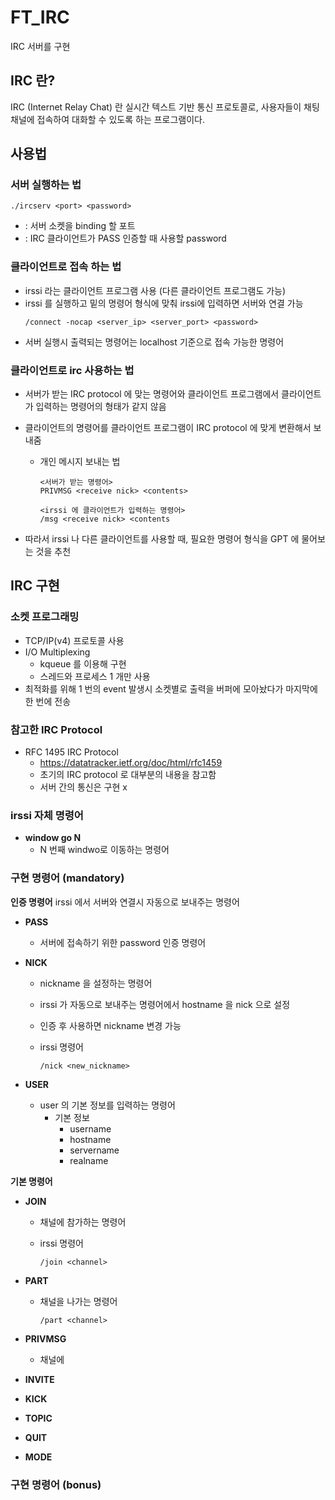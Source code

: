 # FT_IRC
IRC 서버를 구현

## IRC 란?
IRC (Internet Relay Chat) 란 실시간 텍스트 기반 통신 프로토콜로, 사용자들이 채팅 채널에 접속하여 대화할 수 있도록 하는 프로그램이다.

## 사용법

### 서버 실행하는 법
```
./ircserv <port> <password>
```
- <port> : 서버 소켓을 binding 할 포트
- <password> : IRC 클라이언트가 PASS 인증할 때 사용할 password

### 클라이언트로 접속 하는 법

- irssi 라는 클라이언트 프로그램 사용 (다른 클라이언트 프로그램도 가능)
- irssi 를 실행하고 밑의 명령어 형식에 맞춰 irssi에 입력하면 서버와 연결 가능
  ```
  /connect -nocap <server_ip> <server_port> <password>
  ```
- 서버 실행시 출력되는 명령어는 localhost 기준으로 접속 가능한 명령어

### 클라이언트로 irc 사용하는 법
- 서버가 받는 IRC protocol 에 맞는 명령어와 클라이언트 프로그램에서 클라이언트가 입력하는 명령어의 형태가 같지 않음
- 클라이언트의 명령어를 클라이언트 프로그램이 IRC protocol 에 맞게 변환해서 보내줌
  
  - 개인 메시지 보내는 법
      ```
      <서버가 받는 명령어>
      PRIVMSG <receive nick> <contents>

      <irssi 에 클라이언트가 입력하는 명령어>
      /msg <receive nick> <contents
      ```
- 따라서 irssi 나 다른 클라이언트를 사용할 때, 필요한 명령어 형식을 GPT 에 물어보는 것을 추천

## IRC 구현

### 소켓 프로그래밍
- TCP/IP(v4) 프로토콜 사용
- I/O Multiplexing
  - kqueue 를 이용해 구현
  - 스레드와 프로세스 1 개만 사용
- 최적화를 위해 1 번의 event 발생시 소켓별로 출력을 버퍼에 모아놨다가 마지막에 한 번에 전송

### 참고한 IRC Protocol
- RFC 1495 IRC Protocol
  - https://datatracker.ietf.org/doc/html/rfc1459
  - 초기의 IRC protocol 로 대부분의 내용을 참고함
  - 서버 간의 통신은 구현 x

### irssi 자체 명령어

- **window go N**
    - N 번째 windwo로 이동하는 명령어

### 구현 명령어 (mandatory)

**인증 명령어**
irssi 에서 서버와 연결시 자동으로 보내주는 명령어

- **PASS**
  - 서버에 접속하기 위한 password 인증 명령어
    
- **NICK**
  - nickname 을 설정하는 명령어
  - irssi 가 자동으로 보내주는 명령어에서 hostname 을 nick 으로 설정
  - 인증 후 사용하면 nickname 변경 가능
  - irssi 명령어
  
    ```
    /nick <new_nickname>
    ```

- **USER**
  - user 의 기본 정보를 입력하는 명령어
    - 기본 정보
      - username
      - hostname
      - servername
      - realname

**기본 명령어**
- **JOIN**
  - 채널에 참가하는 명령어
  - irssi 명령어

    ```
    /join <channel>
    ```
  
- **PART**
  - 채널을 나가는 명령어
    ```
    /part <channel>
    ```
    
- **PRIVMSG**
  - 채널에 
- **INVITE**
- **KICK**
- **TOPIC**
- **QUIT**
- **MODE**

### 구현 명령어 (bonus)



